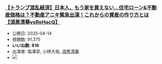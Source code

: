 ### [【トランプ混乱経済】日本人、もう家を買えない...住宅ローン&不動産価格は？不動産アニキ緊急出演！これからの資産の作り方とは【須黒清華vsReHacQ】](https://www.youtube.com/watch?v=Ikbj4G7pObU)
-   公開日: 2025-04-14
-   視聴数: 91,375
-   **いいね数: 816**
-   出演者: 塩澤崇, 小林大祐, [須黒清華](/rehacq_fan/people/須黒清華 "wikilink")
- [![](https://img.youtube.com/vi/Ikbj4G7pObU/hqdefault.jpg)](https://www.youtube.com/watch?v=Ikbj4G7pObU)
